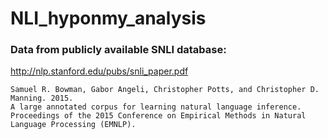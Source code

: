 # NLI_hyponmy_analysis

### Data from publicly available SNLI database:

http://nlp.stanford.edu/pubs/snli_paper.pdf

    Samuel R. Bowman, Gabor Angeli, Christopher Potts, and Christopher D. Manning. 2015.
    A large annotated corpus for learning natural language inference. 
    Proceedings of the 2015 Conference on Empirical Methods in Natural Language Processing (EMNLP).

